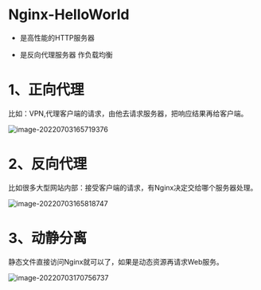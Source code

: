 # Nginx-HelloWorld

- 是高性能的HTTP服务器

- 是反向代理服务器 作负载均衡

# 1、正向代理

比如：VPN,代理客户端的请求，由他去请求服务器，把响应结果再给客户端。

![image-20220703165719376](C:/Users/wangnaixing/AppData/Roaming/Typora/typora-user-images/image-20220703165719376.png)

# 2、反向代理

比如很多大型网站内部：接受客户端的请求，有Nginx决定交给哪个服务器处理。

![image-20220703165818747](C:/Users/wangnaixing/AppData/Roaming/Typora/typora-user-images/image-20220703165818747.png)

# 3、动静分离

静态文件直接访问Nginx就可以了，如果是动态资源再请求Web服务。

![image-20220703170756737](001-Nginx-HelloWorld.assets/image-20220703170756737.png)